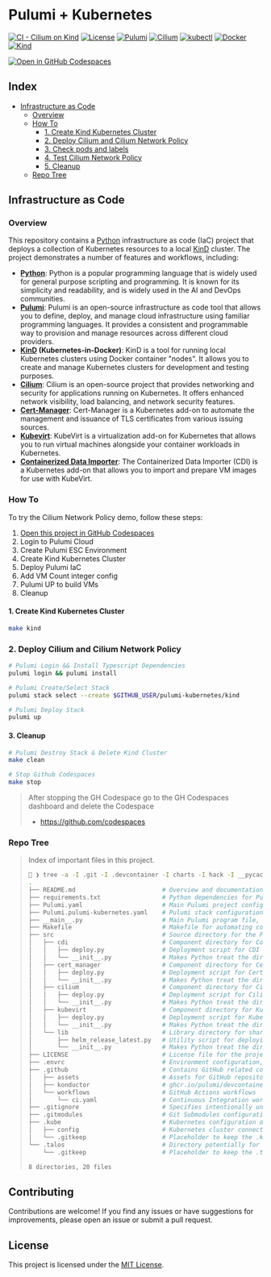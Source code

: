 # Pulumi + Kubernetes

[![CI - Cilium on Kind](https://github.com/usrbinkat/cilium-kubernetes/actions/workflows/ci.yaml/badge.svg)](https://github.com/usrbinkat/cilium-kubernetes/actions/workflows/ci.yaml) [![License](https://img.shields.io/github/license/usrbinkat/iac-mesh-pac)]() [![Pulumi](https://img.shields.io/badge/pulumi-v3.101.1-blueviolet)](https://www.pulumi.com/docs/get-started/install/) [![Cilium](https://img.shields.io/badge/cilium-v1.14.5-blueviolet)](https://docs.cilium.io/en/v1.9/gettingstarted/kind/) [![kubectl](https://img.shields.io/badge/kubectl-v1.29.0-blueviolet)](https://kubernetes.io/docs/tasks/tools/install-kubectl/) [![Docker](https://img.shields.io/badge/docker-v24.0.7-blueviolet)](https://docs.docker.com/get-docker/) [![Kind](https://img.shields.io/badge/kind-v0.20.0-blueviolet)](https://kind.sigs.k8s.io/docs/user/quick-start/)

[![Open in GitHub Codespaces](https://github.com/codespaces/badge.svg)](https://codespaces.new/usrbinkat/pulumi-kubernetes?quickstart=1&devcontainer_path=.devcontainer%2Fdevcontainer.json)

## Index

- [Infrastructure as Code](#infrastructure-as-code)
  - [Overview](#overview)
  - [How To](#how-to)
    - [1. Create Kind Kubernetes Cluster](#1-create-kind-kubernetes-cluster)
    - [2. Deploy Cilium and Cilium Network Policy](#2-deploy-cilium-and-cilium-network-policy)
    - [3. Check pods and labels](#3-check-pods-and-labels)
    - [4. Test Cilium Network Policy](#4-test-cilium-network-policy)
    - [5. Cleanup](#4-cleanup)
  - [Repo Tree](#repo-tree)

## Infrastructure as Code

### Overview

This repository contains a [Python] infrastructure as code (IaC) project that deploys a collection of Kubernetes resources to a local [KinD](https://kind.sigs.k8s.io/) cluster. The project demonstrates a number of features and workflows, including:

- **[Python]**: Python is a popular programming language that is widely used for general purpose scripting and programming. It is known for its simplicity and readability, and is widely used in the AI and DevOps communities.
- **[Pulumi]**: Pulumi is an open-source infrastructure as code tool that allows you to define, deploy, and manage cloud infrastructure using familiar programming languages. It provides a consistent and programmable way to provision and manage resources across different cloud providers.
- **[KinD] (Kubernetes-in-Docker)**: KinD is a tool for running local Kubernetes clusters using Docker container "nodes". It allows you to create and manage Kubernetes clusters for development and testing purposes.
- **[Cilium]**: Cilium is an open-source project that provides networking and security for applications running on Kubernetes. It offers enhanced network visibility, load balancing, and network security features.
- **[Cert-Manager]**: Cert-Manager is a Kubernetes add-on to automate the management and issuance of TLS certificates from various issuing sources.
- **[Kubevirt]**: KubeVirt is a virtualization add-on for Kubernetes that allows you to run virtual machines alongside your container workloads in Kubernetes.
- **[Containerized Data Importer]**: The Containerized Data Importer (CDI) is a Kubernetes add-on that allows you to import and prepare VM images for use with KubeVirt.

[Cilium]: https://cilium.io
[Pulumi]: https://www.pulumi.com
[Kind]: https://kind.sigs.k8s.io
[Kubevirt]: https://kubevirt.io
[Cert-Manager]: https://cert-manager.io
[Containerized Data Importer]: https://kubevirt.io/user-guide/operations/containerized_data_importer
[Python]: https://www.python.org

### How To

To try the Cilium Network Policy demo, follow these steps:

1. [Open this project in GitHub Codespaces](https://codespaces.new/usrbinkat/cilium-kubernetes)
2. Login to Pulumi Cloud
3. Create Pulumi ESC Environment
4. Create Kind Kubernetes Cluster
5. Deploy Pulumi IaC
6. Add VM Count integer config
7. Pulumi UP to build VMs
8. Cleanup

#### 1. Create Kind Kubernetes Cluster

```bash
make kind
```

### 2. Deploy Cilium and Cilium Network Policy

```bash
# Pulumi Login && Install Typescript Dependencies
pulumi login && pulumi install

# Pulumi Create/Select Stack
pulumi stack select --create $GITHUB_USER/pulumi-kubernetes/kind

# Pulumi Deploy Stack
pulumi up
```

#### 3. Cleanup

```bash
# Pulumi Destroy Stack & Delete Kind Cluster
make clean

# Stop Github Codespaces
make stop
```

> After stopping the GH Codespace go to the GH Codespaces dashboard and delete the Codespace
>
> - https://github.com/codespaces

### Repo Tree

> Index of important files in this project.
>
> ```bash
> 🐋 ❯ tree -a -I .git -I .devcontainer -I charts -I hack -I __pycache__ -I venv -I .git -I .pulumi
> .
> ├── README.md                        # Overview and documentation for the project
> ├── requirements.txt                 # Python dependencies for Pulumi and other Python tools used in the project
> ├── Pulumi.yaml                      # Main Pulumi project configuration file
> ├── Pulumi.pulumi-kubernetes.yaml    # Pulumi stack configuration specific to the pulumi-kubernetes plugin
> ├── __main__.py                      # Main Pulumi program file, entry point for Pulumi deployments
> ├── Makefile                         # Makefile for automating common tasks and commands
> ├── src                              # Source directory for the Pulumi components/modules
> │   ├── cdi                          # Component directory for Containerized Data Importer (CDI) deployments
> │   │   ├── deploy.py                # Deployment script for CDI
> │   │   └── __init__.py              # Makes Python treat the directories as containing packages
> │   ├── cert_manager                 # Component directory for Cert-Manager deployments
> │   │   ├── deploy.py                # Deployment script for Cert-Manager
> │   │   └── __init__.py              # Makes Python treat the directories as containing packages
> │   ├── cilium                       # Component directory for Cilium network policies deployments
> │   │   ├── deploy.py                # Deployment script for Cilium
> │   │   └── __init__.py              # Makes Python treat the directories as containing packages
> │   ├── kubevirt                     # Component directory for KubeVirt deployments
> │   │   ├── deploy.py                # Deployment script for KubeVirt
> │   │   └── __init__.py              # Makes Python treat the directories as containing packages
> │   └── lib                          # Library directory for shared scripts and utilities
> │       ├── helm_release_latest.py   # Utility script for deploying the latest Helm releases
> │       └── __init__.py              # Makes Python treat the directories as containing packages
> ├── LICENSE                          # License file for the project
> ├── .envrc                           # Environment configuration, typically for direnv to load environment variables
> ├── .github                          # Contains GitHub related configurations and workflows
> │   ├── assets                       # Assets for GitHub repository, like images for README.md
> │   ├── konductor                    # ghcr.io/pulumi/devcontainer based Devcontainer image for project
> │   └── workflows                    # GitHub Actions workflows
> │       └── ci.yaml                  # Continuous Integration workflow configuration for GitHub Actions
> ├── .gitignore                       # Specifies intentionally untracked files to ignore by Git
> ├── .gitmodules                      # Git Submodules configuration file
> ├── .kube                            # Kubernetes configuration directory
> │   ├── config                       # Kubernetes cluster connection and authentication information
> │   └── .gitkeep                     # Placeholder to keep the .kube directory in Git despite being empty
> └── .talos                           # Directory potentially for Talos OS configuration or related files
>     └── .gitkeep                     # Placeholder to keep the .talos directory in Git despite being empty
>
> 8 directories, 20 files
> ```

## Contributing

Contributions are welcome! If you find any issues or have suggestions for improvements, please open an issue or submit a pull request.

## License

This project is licensed under the [MIT License](LICENSE).
